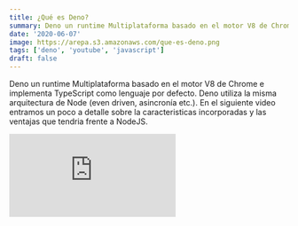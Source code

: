 ```yaml
---
title: ¿Qué es Deno?
summary: Deno un runtime Multiplataforma basado en el motor V8 de Chrome e implementa TypeScript como lenguaje por defecto 
date: '2020-06-07'
image: https://arepa.s3.amazonaws.com/que-es-deno.png
tags: ['deno', 'youtube', 'javascript']
draft: false
---
```


Deno un runtime Multiplataforma basado en el motor V8 de Chrome e implementa TypeScript como lenguaje por defecto. Deno utiliza la misma arquitectura de Node (even driven, asincronía etc.). En el siguiente video entramos un poco a detalle sobre la caracteristicas incorporadas y las ventajas que tendria frente a NodeJS.

<div class="embed-container">
<iframe src="https://www.youtube.com/embed/-lFVt7oKrfk" title="YouTube video player" frameborder="0" allow="accelerometer; autoplay; clipboard-write; encrypted-media; gyroscope; picture-in-picture" allowfullscreen></iframe>
</div>